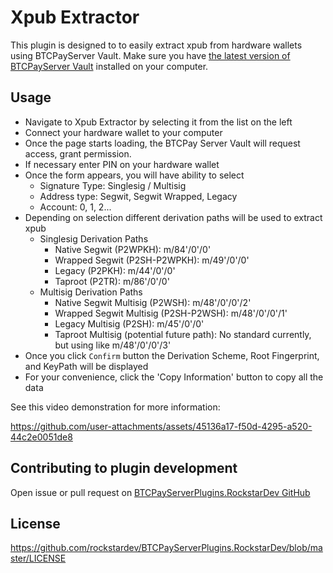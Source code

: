 ﻿# Xpub Extractor

This plugin is designed to to easily extract xpub from hardware wallets using BTCPayServer Vault.
Make sure you have [the latest version of BTCPayServer Vault](https://github.com/btcpayserver/BTCPayServer.Vault/releases) installed on your computer.

## Usage
- Navigate to Xpub Extractor by selecting it from the list on the left
- Connect your hardware wallet to your computer
- Once the page starts loading, the BTCPay Server Vault will request access, grant permission.
- If necessary enter PIN on your hardware wallet
- Once the form appears, you will have ability to select 
  - Signature Type: Singlesig / Multisig
  - Address type: Segwit, Segwit Wrapped, Legacy
  - Account: 0, 1, 2... 
- Depending on selection different derivation paths will be used to extract xpub
  - Singlesig Derivation Paths
    - Native Segwit (P2WPKH): m/84'/0'/0' 
    - Wrapped Segwit (P2SH-P2WPKH): m/49'/0'/0'
    - Legacy (P2PKH): m/44'/0'/0'
    - Taproot (P2TR): m/86'/0'/0'
  - Multisig Derivation Paths
    - Native Segwit Multisig (P2WSH): m/48'/0'/0'/2'
    - Wrapped Segwit Multisig (P2SH-P2WSH): m/48'/0'/0'/1'
    - Legacy Multisig (P2SH): m/45'/0'/0'
    - Taproot Multisig (potential future path): No standard currently, but using like m/48'/0'/0'/3'
- Once you click `Confirm` button the Derivation Scheme, Root Fingerprint, and KeyPath will be displayed
- For your convenience, click the 'Copy Information' button to copy all the data

See this video demonstration for more information:

https://github.com/user-attachments/assets/45136a17-f50d-4295-a520-44c2e0051de8

## Contributing to plugin development
Open issue or pull request on [BTCPayServerPlugins.RockstarDev GitHub](https://github.com/btcpayserver/BTCPayServer.Vault/releases)

## License
https://github.com/rockstardev/BTCPayServerPlugins.RockstarDev/blob/master/LICENSE
